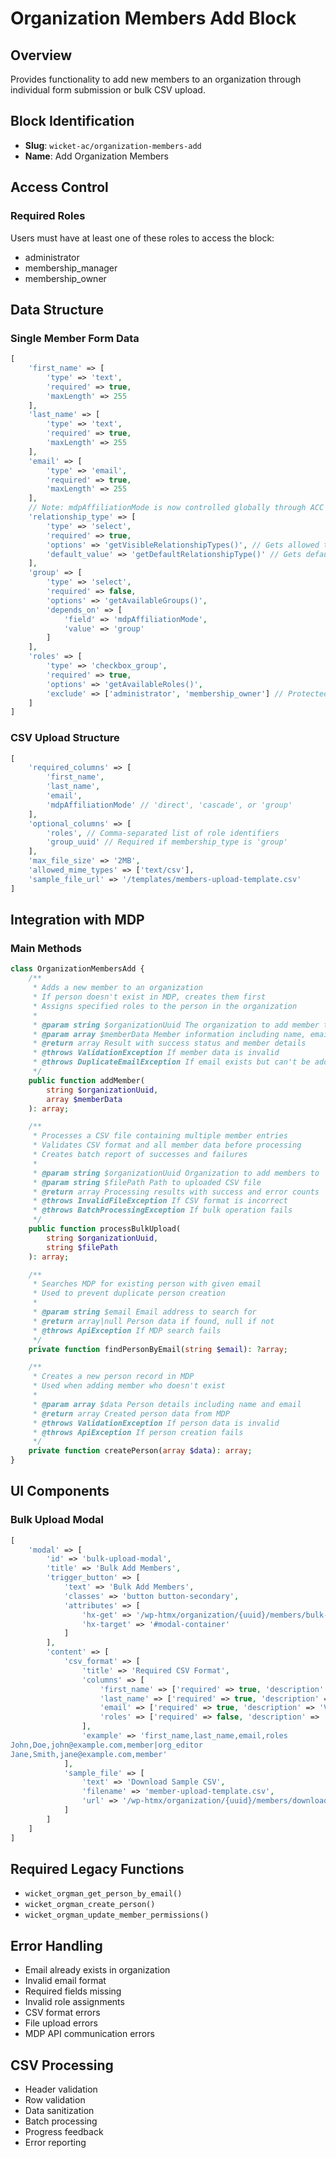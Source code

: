 # Organization Members Add Block

## Overview
Provides functionality to add new members to an organization through individual form submission or bulk CSV upload.

## Block Identification
- **Slug**: `wicket-ac/organization-members-add`
- **Name**: Add Organization Members

## Access Control

### Required Roles
Users must have at least one of these roles to access the block:
- administrator
- membership_manager
- membership_owner

## Data Structure

### Single Member Form Data
```php
[
    'first_name' => [
        'type' => 'text',
        'required' => true,
        'maxLength' => 255
    ],
    'last_name' => [
        'type' => 'text',
        'required' => true,
        'maxLength' => 255
    ],
    'email' => [
        'type' => 'email',
        'required' => true,
        'maxLength' => 255
    ],
    // Note: mdpAffiliationMode is now controlled globally through ACC Options
    'relationship_type' => [
        'type' => 'select',
        'required' => true,
        'options' => 'getVisibleRelationshipTypes()', // Gets allowed types from ACC Options
        'default_value' => 'getDefaultRelationshipType()' // Gets default from ACC Options
    ],
    'group' => [
        'type' => 'select',
        'required' => false,
        'options' => 'getAvailableGroups()',
        'depends_on' => [
            'field' => 'mdpAffiliationMode',
            'value' => 'group'
        ]
    ],
    'roles' => [
        'type' => 'checkbox_group',
        'required' => true,
        'options' => 'getAvailableRoles()',
        'exclude' => ['administrator', 'membership_owner'] // Protected roles
    ]
]
```

### CSV Upload Structure
```php
[
    'required_columns' => [
        'first_name',
        'last_name',
        'email',
        'mdpAffiliationMode' // 'direct', 'cascade', or 'group'
    ],
    'optional_columns' => [
        'roles', // Comma-separated list of role identifiers
        'group_uuid' // Required if membership_type is 'group'
    ],
    'max_file_size' => '2MB',
    'allowed_mime_types' => ['text/csv'],
    'sample_file_url' => '/templates/members-upload-template.csv'
]
```

## Integration with MDP

### Main Methods
```php
class OrganizationMembersAdd {
    /**
     * Adds a new member to an organization
     * If person doesn't exist in MDP, creates them first
     * Assigns specified roles to the person in the organization
     *
     * @param string $organizationUuid The organization to add member to
     * @param array $memberData Member information including name, email, roles
     * @return array Result with success status and member details
     * @throws ValidationException If member data is invalid
     * @throws DuplicateEmailException If email exists but can't be added
     */
    public function addMember(
        string $organizationUuid,
        array $memberData
    ): array;

    /**
     * Processes a CSV file containing multiple member entries
     * Validates CSV format and all member data before processing
     * Creates batch report of successes and failures
     *
     * @param string $organizationUuid Organization to add members to
     * @param string $filePath Path to uploaded CSV file
     * @return array Processing results with success and error counts
     * @throws InvalidFileException If CSV format is incorrect
     * @throws BatchProcessingException If bulk operation fails
     */
    public function processBulkUpload(
        string $organizationUuid,
        string $filePath
    ): array;

    /**
     * Searches MDP for existing person with given email
     * Used to prevent duplicate person creation
     *
     * @param string $email Email address to search for
     * @return array|null Person data if found, null if not
     * @throws ApiException If MDP search fails
     */
    private function findPersonByEmail(string $email): ?array;

    /**
     * Creates a new person record in MDP
     * Used when adding member who doesn't exist
     *
     * @param array $data Person details including name and email
     * @return array Created person data from MDP
     * @throws ValidationException If person data is invalid
     * @throws ApiException If person creation fails
     */
    private function createPerson(array $data): array;
}
```

## UI Components

### Bulk Upload Modal
```php
[
    'modal' => [
        'id' => 'bulk-upload-modal',
        'title' => 'Bulk Add Members',
        'trigger_button' => [
            'text' => 'Bulk Add Members',
            'classes' => 'button button-secondary',
            'attributes' => [
                'hx-get' => '/wp-htmx/organization/{uuid}/members/bulk-add/modal',
                'hx-target' => '#modal-container'
            ]
        ],
        'content' => [
            'csv_format' => [
                'title' => 'Required CSV Format',
                'columns' => [
                    'first_name' => ['required' => true, 'description' => 'Member\'s first name'],
                    'last_name' => ['required' => true, 'description' => 'Member\'s last name'],
                    'email' => ['required' => true, 'description' => 'Valid email address'],
                    'roles' => ['required' => false, 'description' => 'Pipe separated roles (e.g., member|org_editor)']
                ],
                'example' => 'first_name,last_name,email,roles
John,Doe,john@example.com,member|org_editor
Jane,Smith,jane@example.com,member'
            ],
            'sample_file' => [
                'text' => 'Download Sample CSV',
                'filename' => 'member-upload-template.csv',
                'url' => '/wp-htmx/organization/{uuid}/members/download-template'
            ]
        ]
    ]
]
```

## Required Legacy Functions
- `wicket_orgman_get_person_by_email()`
- `wicket_orgman_create_person()`
- `wicket_orgman_update_member_permissions()`

## Error Handling
- Email already exists in organization
- Invalid email format
- Required fields missing
- Invalid role assignments
- CSV format errors
- File upload errors
- MDP API communication errors

## CSV Processing
- Header validation
- Row validation
- Data sanitization
- Batch processing
- Progress feedback
- Error reporting
